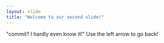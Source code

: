 ```yaml
---
layout: slide
title: "Welcome to our second slide!"
---
```

"commit? I hardly even know it!"
Use the left arrow to go back!
